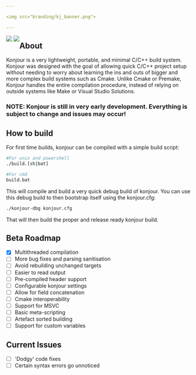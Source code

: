 ```yaml
---

<img src="branding/kj_banner.png">

---
```


<div align=center style="float: left">
  <img src="https://img.shields.io/github/license/sentinelkly/konjour">
  <img src="https://img.shields.io/badge/version-alpha-yellow">
</div>

## About
Konjour is a very lightweight, portable, and minimal C/C++ build system. Konjour was designed with the goal of allowing quick C/C++ project setup without needing to worry about learning the ins and outs of bigger and more complex build systems such as Cmake. Unlike Cmake or Premake, Konjour handles the entire compilation procedure, instead of relying on outside systems like Make or Visual Studio Solutions.

### NOTE: Konjour is still in very early development. Everything is subject to change and issues may occur!

## How to build
For first time builds, konjour can be compiled with a simple build script:
```sh
#For unix and powershell
./build.[sh|bat]

#For cmd 
build.bat
```
This will compile and build a very quick debug build of konjour. You can use this debug build to
then bootstrap itself using the konjour.cfg:
```sh
./konjour-dbg konjour.cfg
```
That will then build the proper and release ready konjour build.

## Beta Roadmap
- [X] Multithreaded compilation
- [ ] More bug fixes and parsing sanitisation
- [ ] Avoid rebuilding unchanged targets
- [ ] Easier to read output
- [ ] Pre-compiled header support
- [ ] Configurable konjour settings
- [ ] Allow for field concatenation
- [ ] Cmake interoperability 
- [ ] Support for MSVC
- [ ] Basic meta-scripting
- [ ] Artefact sorted building
- [ ] Support for custom variables

## Current Issues
- [ ] 'Dodgy' code fixes
- [ ] Certain syntax errors go unnoticed 
